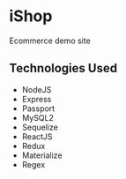 # iShop

Ecommerce demo site

## Technologies Used

- NodeJS
- Express
- Passport
- MySQL2
- Sequelize
- ReactJS
- Redux
- Materialize
- Regex

